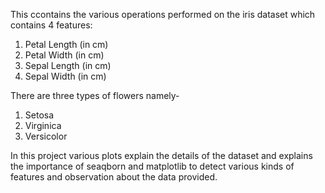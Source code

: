 This ccontains the various operations performed on the iris dataset which contains 4 features:
1. Petal Length (in cm)
2. Petal Width (in cm)
3. Sepal Length (in cm)
4. Sepal Width (in cm)

There are three types of flowers namely-
1. Setosa
2. Virginica
3. Versicolor

In this project various plots explain the details of the dataset and explains the importance of seaqborn and matplotlib to detect various kinds of features and observation about the data provided.
